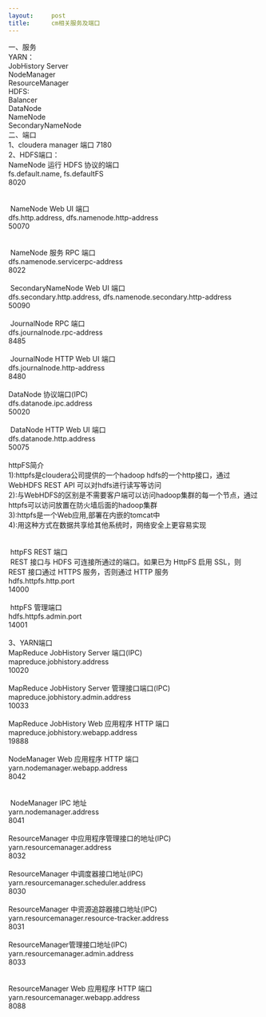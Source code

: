 ```yaml
---
layout:     post
title:      cm相关服务及端口
---
```

<div id="article_content" class="article_content clearfix csdn-tracking-statistics" data-pid="blog" data-mod="popu_307" data-dsm="post">
								            <link rel="stylesheet" href="https://csdnimg.cn/release/phoenix/template/css/ck_htmledit_views-f76675cdea.css">
						<div class="htmledit_views" id="content_views">
                
<p>一、服务<br>
YARN：<br>
JobHistory Server<br>
NodeManager<br>
ResourceManager<br>
HDFS:<br>
Balancer<br>
DataNode<br>
NameNode<br>
SecondaryNameNode<br>
二、端口<br>
1、cloudera manager 端口 7180<br>
2、HDFS端口：<br>
NameNode 运行 HDFS 协议的端口<br>
fs.default.name, fs.defaultFS<br>
8020<br><br><br>
 NameNode Web UI 端口<br>
dfs.http.address, dfs.namenode.http-address<br>
50070<br><br><br>
 NameNode 服务 RPC 端口<br>
dfs.namenode.servicerpc-address<br>
8022<br>
 <br>
 SecondaryNameNode Web UI 端口<br>
dfs.secondary.http.address, dfs.namenode.secondary.http-address<br>
50090<br>
 <br>
 JournalNode RPC 端口<br>
dfs.journalnode.rpc-address<br>
8485<br>
 <br>
 JournalNode HTTP Web UI 端口<br>
dfs.journalnode.http-address<br>
8480<br>
 <br>
DataNode 协议端口(IPC)<br>
dfs.datanode.ipc.address<br>
50020<br>
 <br>
 DataNode HTTP Web UI 端口<br>
dfs.datanode.http.address<br>
50075<br>
 <br>
httpFS简介<br>
1):httpfs是cloudera公司提供的一个hadoop hdfs的一个http接口，通过WebHDFS REST API 可以对hdfs进行读写等访问<br>
2):与WebHDFS的区别是不需要客户端可以访问hadoop集群的每一个节点，通过httpfs可以访问放置在防火墙后面的hadoop集群<br>
3):httpfs是一个Web应用,部署在内嵌的tomcat中<br>
4):用这种方式在数据共享给其他系统时，网络安全上更容易实现<br><br><br>
 httpFS REST 端口<br>
 REST 接口与 HDFS 可连接所通过的端口。如果已为 HttpFS 启用 SSL，则 REST 接口通过 HTTPS 服务，否则通过 HTTP 服务<br>
hdfs.httpfs.http.port<br>
14000<br>
 <br>
 httpFS 管理端口<br>
hdfs.httpfs.admin.port<br>
14001<br>
 <br>
3、YARN端口<br>
MapReduce JobHistory Server 端口(IPC)<br>
mapreduce.jobhistory.address<br>
10020<br>
 <br>
MapReduce JobHistory Server 管理接口端口(IPC)<br>
mapreduce.jobhistory.admin.address<br>
10033<br>
 <br>
MapReduce JobHistory Web 应用程序 HTTP 端口<br>
mapreduce.jobhistory.webapp.address<br>
19888<br>
 <br>
NodeManager Web 应用程序 HTTP 端口<br>
yarn.nodemanager.webapp.address<br>
8042<br><br><br>
 NodeManager IPC 地址<br>
yarn.nodemanager.address<br>
8041<br>
 <br>
ResourceManager 中应用程序管理接口的地址(IPC)<br>
yarn.resourcemanager.address<br>
8032<br>
 <br>
ResourceManager 中调度器接口地址(IPC)<br>
yarn.resourcemanager.scheduler.address<br>
8030<br>
 <br>
ResourceManager 中资源追踪器接口地址(IPC)<br>
yarn.resourcemanager.resource-tracker.address<br>
8031<br>
 <br>
ResourceManager管理接口地址(IPC)<br>
yarn.resourcemanager.admin.address<br>
8033<br><br><br>
ResourceManager Web 应用程序 HTTP 端口<br>
yarn.resourcemanager.webapp.address<br>
8088<br>
 <br></p>
            </div>
                </div>